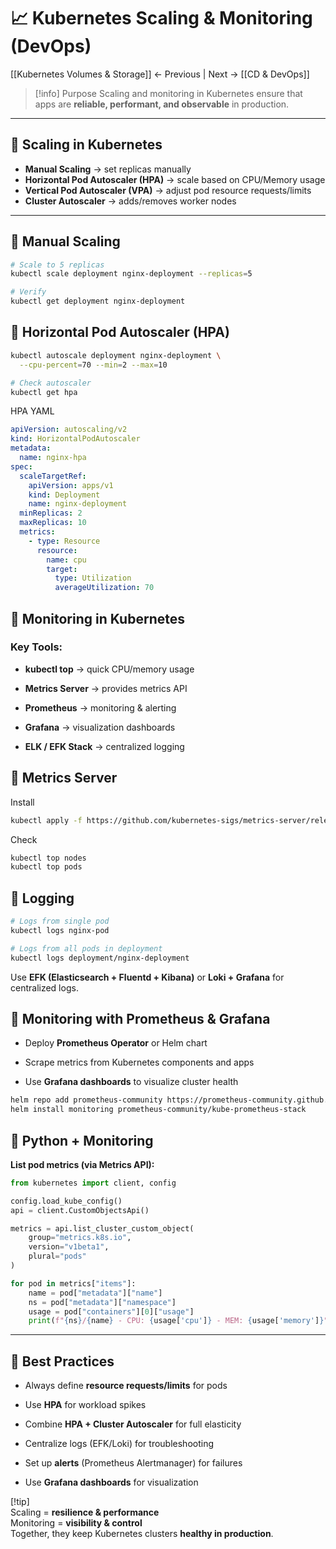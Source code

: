 # 📈 Kubernetes Scaling & Monitoring (DevOps)

[[Kubernetes Volumes & Storage]] ← Previous | Next → [[CD & DevOps]]

> [!info] Purpose
Scaling and monitoring in Kubernetes ensure that apps are **reliable, performant, and observable** in production.

---

## 🔹 Scaling in Kubernetes
- **Manual Scaling** → set replicas manually  
- **Horizontal Pod Autoscaler (HPA)** → scale based on CPU/Memory usage  
- **Vertical Pod Autoscaler (VPA)** → adjust pod resource requests/limits  
- **Cluster Autoscaler** → adds/removes worker nodes

---

## 🔹 Manual Scaling
```bash
# Scale to 5 replicas
kubectl scale deployment nginx-deployment --replicas=5

# Verify
kubectl get deployment nginx-deployment
```

## 🔹 Horizontal Pod Autoscaler (HPA)

```bash
kubectl autoscale deployment nginx-deployment \
  --cpu-percent=70 --min=2 --max=10

# Check autoscaler
kubectl get hpa
```

HPA YAML
```yaml
apiVersion: autoscaling/v2
kind: HorizontalPodAutoscaler
metadata:
  name: nginx-hpa
spec:
  scaleTargetRef:
    apiVersion: apps/v1
    kind: Deployment
    name: nginx-deployment
  minReplicas: 2
  maxReplicas: 10
  metrics:
    - type: Resource
      resource:
        name: cpu
        target:
          type: Utilization
          averageUtilization: 70
```

## 🔹 Monitoring in Kubernetes

### Key Tools:

- **kubectl top** → quick CPU/memory usage
    
- **Metrics Server** → provides metrics API
    
- **Prometheus** → monitoring & alerting
    
- **Grafana** → visualization dashboards
    
- **ELK / EFK Stack** → centralized logging


## 🔹 Metrics Server

Install
```bash
kubectl apply -f https://github.com/kubernetes-sigs/metrics-server/releases/latest/download/components.yaml
```

Check
```bash
kubectl top nodes
kubectl top pods
```

## 🔹 Logging

```bash
# Logs from single pod
kubectl logs nginx-pod

# Logs from all pods in deployment
kubectl logs deployment/nginx-deployment
```

Use **EFK (Elasticsearch + Fluentd + Kibana)** or **Loki + Grafana** for centralized logs.

## 🔹 Monitoring with Prometheus & Grafana

- Deploy **Prometheus Operator** or Helm chart
    
- Scrape metrics from Kubernetes components and apps
    
- Use **Grafana dashboards** to visualize cluster health

```bash
helm repo add prometheus-community https://prometheus-community.github.io/helm-charts
helm install monitoring prometheus-community/kube-prometheus-stack
```

## 🔹 Python + Monitoring

**List pod metrics (via Metrics API):**

```python
from kubernetes import client, config

config.load_kube_config()
api = client.CustomObjectsApi()

metrics = api.list_cluster_custom_object(
    group="metrics.k8s.io",
    version="v1beta1",
    plural="pods"
)

for pod in metrics["items"]:
    name = pod["metadata"]["name"]
    ns = pod["metadata"]["namespace"]
    usage = pod["containers"][0]["usage"]
    print(f"{ns}/{name} - CPU: {usage['cpu']} - MEM: {usage['memory']}")
```

---

## 🔹 Best Practices

- Always define **resource requests/limits** for pods
    
- Use **HPA** for workload spikes
    
- Combine **HPA + Cluster Autoscaler** for full elasticity
    
- Centralize logs (EFK/Loki) for troubleshooting
    
- Set up **alerts** (Prometheus Alertmanager) for failures
    
- Use **Grafana dashboards** for visualization


[!tip]  
Scaling = **resilience & performance**  
Monitoring = **visibility & control**  
Together, they keep Kubernetes clusters **healthy in production**.